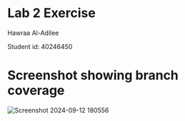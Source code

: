 # **Lab 2 Exercise**

Hawraa Al-Adilee

Student id: 40246450

# **Screenshot showing branch coverage**
![Screenshot 2024-09-12 180556](https://github.com/user-attachments/assets/9add95ad-356b-4402-a3df-3a5f6c7f100f)
